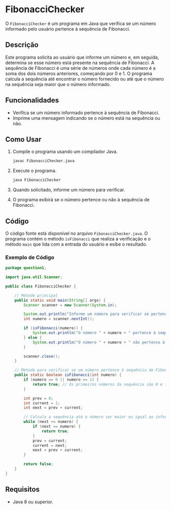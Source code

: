 # FibonacciChecker

O `FibonacciChecker` é um programa em Java que verifica se um número informado pelo usuário pertence à sequência de Fibonacci.

## Descrição

Este programa solicita ao usuário que informe um número e, em seguida, determina se esse número está presente na sequência de Fibonacci. A sequência de Fibonacci é uma série de números onde cada número é a soma dos dois números anteriores, começando por 0 e 1. O programa calcula a sequência até encontrar o número fornecido ou até que o número na sequência seja maior que o número informado.

## Funcionalidades

- Verifica se um número informado pertence à sequência de Fibonacci.
- Imprime uma mensagem indicando se o número está na sequência ou não.

## Como Usar

1. Compile o programa usando um compilador Java.
   ```bash
   javac FibonacciChecker.java
   ```

2. Execute o programa.
   ```bash
   java FibonacciChecker
   ```

3. Quando solicitado, informe um número para verificar.

4. O programa exibirá se o número pertence ou não à sequência de Fibonacci.

## Código

O código fonte está disponível no arquivo `FibonacciChecker.java`. O programa contém o método `isFibonacci` que realiza a verificação e o método `main` que lida com a entrada do usuário e exibe o resultado.

### Exemplo de Código

```java
package question1;

import java.util.Scanner;

public class FibonacciChecker {

    // Método principal
    public static void main(String[] args) {
        Scanner scanner = new Scanner(System.in);

        System.out.println("Informe um número para verificar se pertence à sequência de Fibonacci:");
        int numero = scanner.nextInt();

        if (isFibonacci(numero)) {
            System.out.println("O número " + numero + " pertence à sequência de Fibonacci.");
        } else {
            System.out.println("O número " + numero + " não pertence à sequência de Fibonacci.");
        }

        scanner.close();
    }

    // Método para verificar se um número pertence à sequência de Fibonacci
    public static boolean isFibonacci(int numero) {
        if (numero == 0 || numero == 1) {
            return true; // Os primeiros números da sequência são 0 e 1
        }

        int prev = 0;
        int current = 1;
        int next = prev + current;

        // Calcula a sequência até o número ser maior ou igual ao informado
        while (next <= numero) {
            if (next == numero) {
                return true;
            }
            prev = current;
            current = next;
            next = prev + current;
        }

        return false;
    }
}
```

## Requisitos

- Java 8 ou superior.